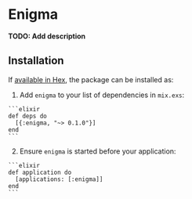 # Enigma

**TODO: Add description**

## Installation

If [available in Hex](https://hex.pm/docs/publish), the package can be installed as:

  1. Add `enigma` to your list of dependencies in `mix.exs`:

    ```elixir
    def deps do
      [{:enigma, "~> 0.1.0"}]
    end
    ```

  2. Ensure `enigma` is started before your application:

    ```elixir
    def application do
      [applications: [:enigma]]
    end
    ```

